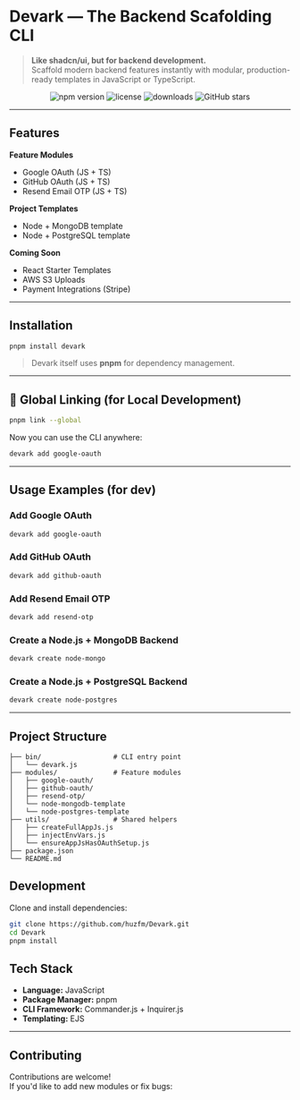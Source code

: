 #  Devark — The Backend Scafolding CLI

> **Like shadcn/ui, but for backend development.**  
> Scaffold modern backend features instantly with modular, production-ready templates in JavaScript or TypeScript.

<p align="center">
  <img src="https://img.shields.io/npm/v/devark?color=blue&label=version&logo=npm" alt="npm version"/>
  <img src="https://img.shields.io/github/license/huzfm/Devark?color=brightgreen" alt="license"/>
  <img src="https://img.shields.io/npm/dm/devark?color=orange&label=downloads&logo=npm" alt="downloads"/>
  <img src="https://img.shields.io/github/stars/huzfm/Devark?style=social" alt="GitHub stars"/>
</p>


---

##  Features

**Feature Modules**
- Google OAuth (JS + TS)
- GitHub OAuth (JS + TS)
- Resend Email OTP (JS + TS)

 **Project Templates**
- Node + MongoDB template
- Node + PostgreSQL template

 **Coming Soon**
- React Starter Templates
- AWS S3 Uploads
- Payment Integrations (Stripe)

---

##  Installation

```bash
pnpm install devark
```

> Devark itself uses **pnpm** for dependency management.

---

## 🔗 Global Linking (for Local Development)

```bash
pnpm link --global
```

Now you can use the CLI anywhere:

```bash
devark add google-oauth
```

---

##  Usage Examples (for dev)

### Add Google OAuth
```bash
devark add google-oauth
```

### Add GitHub OAuth
```bash
devark add github-oauth
```

### Add Resend Email OTP
```bash
devark add resend-otp
```

### Create a Node.js + MongoDB Backend
```bash
devark create node-mongo
```

### Create a Node.js + PostgreSQL Backend
```bash
devark create node-postgres
```

---

##  Project Structure

```
├── bin/                  # CLI entry point
│   └── devark.js
├── modules/              # Feature modules
│   ├── google-oauth/
│   ├── github-oauth/
│   ├── resend-otp/
│   └── node-mongodb-template
│   └── node-postgres-template
├── utils/                # Shared helpers
│   ├── createFullAppJs.js
│   ├── injectEnvVars.js
│   └── ensureAppJsHasOAuthSetup.js
├── package.json
└── README.md
```

##  Development

Clone and install dependencies:

```bash
git clone https://github.com/huzfm/Devark.git
cd Devark
pnpm install
```

##  Tech Stack

- **Language:** JavaScript
- **Package Manager:** pnpm
- **CLI Framework:** Commander.js + Inquirer.js
- **Templating:** EJS

---

##  Contributing

Contributions are welcome!  
If you'd like to add new modules or fix bugs:

